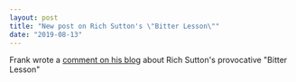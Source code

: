 ```yaml
---
layout: post
title: "New post on Rich Sutton's \"Bitter Lesson\""
date: "2019-08-13"
---
```


Frank wrote a [comment on his blog](https://frankvanharmelen.home.blog/2019/05/08/thoughts-on-rich-suttons-bitter-lesson/) about Rich Sutton's provocative "Bitter Lesson"
